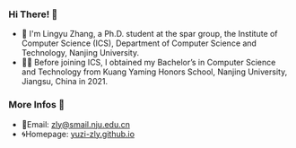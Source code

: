 ### Hi There! 👋 
- 🐳 I'm Lingyu Zhang, a Ph.D. student at the spar group, the Institute of Computer Science (ICS), Department of Computer Science and Technology, Nanjing University.
- 🧑‍🎓 Before joining ICS, I obtained my Bachelor’s in Computer Science and Technology from Kuang Yaming Honors School, Nanjing University, Jiangsu, China in 2021.

### More Infos 📖

- 📧Email: zly@smail.nju.edu.cn
- 🌀Homepage: [yuzi-zly.github.io](https://yuzi-zly.github.io/)
